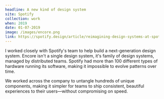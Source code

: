 ```yaml
---
headline: A new kind of design system
site: Spotify
collection: work
when: 2019
date: 01-07-2019
image: /images/encore.png
link: https://spotify.design/article/reimagining-design-systems-at-spotify
---
```

I worked closely with Spotify's team to help build a next-generation design system. Encore isn't a single design system, it's family of design systems, managed by distributed teams. Spotify had more than 100 different types of hardware running its software, making it impossible to evolve patterns over time. 

We worked across the company to untangle hundreds of unique components, making it simpler for teams to ship consistent, beautiful experiences to their users—without compromising on speed. 